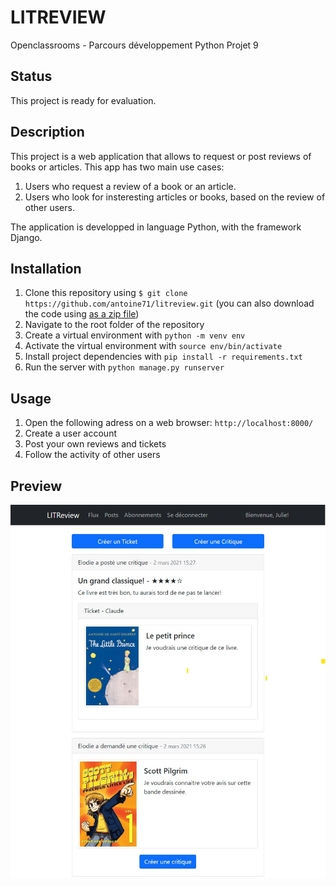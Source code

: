 # LITREVIEW

Openclassrooms - Parcours développement Python Projet 9

## Status

This project is ready for evaluation.

## Description

This project is a web application that allows to request or post reviews of books or articles. This app has two main use cases:

1. Users who request a review of a book or an article.
2. Users who look for insteresting articles or books, based on the review of other users.

The application is developped in language Python, with the framework Django.

## Installation

1. Clone this repository using `$ git clone https://github.com/antoine71/litreview.git` (you can also download the code using [as a zip file](https://github.com/antoine71/litreview/archive/main.zip))
2. Navigate to the root folder of the repository
3. Create a virtual environment with `python -m venv env`
4. Activate the virtual environment with `source env/bin/activate`
5. Install project dependencies with `pip install -r requirements.txt`
6. Run the server with `python manage.py runserver`

## Usage

1. Open the following adress on a web browser: `http://localhost:8000/`
2. Create a user account
3. Post your own reviews and tickets
4. Follow the activity of other users

## Preview

![preview](/preview.jpg)
